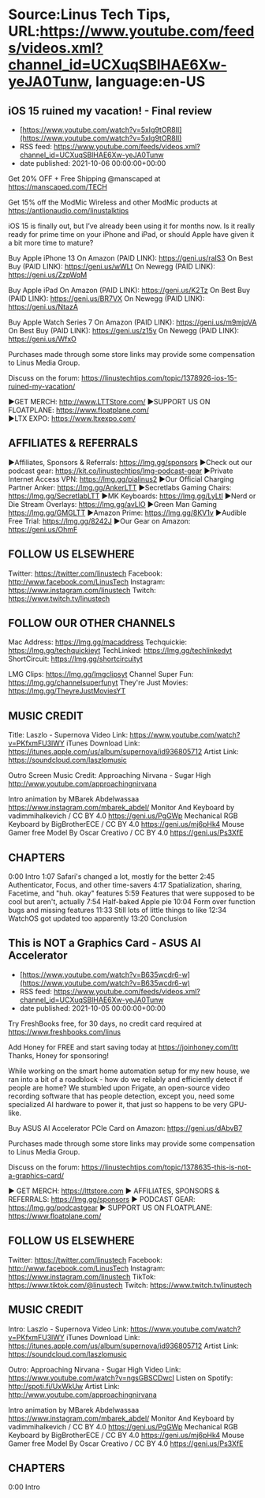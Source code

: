 # Source:Linus Tech Tips, URL:https://www.youtube.com/feeds/videos.xml?channel_id=UCXuqSBlHAE6Xw-yeJA0Tunw, language:en-US

## iOS 15 ruined my vacation! - Final review
 - [https://www.youtube.com/watch?v=5xIg9tOR8II](https://www.youtube.com/watch?v=5xIg9tOR8II)
 - RSS feed: https://www.youtube.com/feeds/videos.xml?channel_id=UCXuqSBlHAE6Xw-yeJA0Tunw
 - date published: 2021-10-06 00:00:00+00:00

Get 20% OFF + Free Shipping @manscaped at https://manscaped.com/TECH

Get 15% off the ModMic Wireless and other ModMic products at https://antlionaudio.com/linustalktips

iOS 15 is finally out, but I’ve already been using it for months now. Is it really ready for prime time on your iPhone and iPad, or should Apple have given it a bit more time to mature?

Buy Apple iPhone 13
On Amazon (PAID LINK): https://geni.us/raIS3
On Best Buy (PAID LINK): https://geni.us/wWLt
On Newegg (PAID LINK): https://geni.us/ZzpWqM

Buy Apple iPad
On Amazon (PAID LINK): https://geni.us/K2Tz
On Best Buy (PAID LINK): https://geni.us/BR7VX
On Newegg (PAID LINK): https://geni.us/NtazA

Buy Apple Watch Series 7
On Amazon (PAID LINK): https://geni.us/m9mjpVA
On Best Buy (PAID LINK): https://geni.us/z15y
On Newegg (PAID LINK): https://geni.us/WfxO

Purchases made through some store links may provide some compensation to Linus Media Group.

Discuss on the forum: https://linustechtips.com/topic/1378926-ios-15-ruined-my-vacation/


►GET MERCH: http://www.LTTStore.com/
►SUPPORT US ON FLOATPLANE: https://www.floatplane.com/  
►LTX EXPO: https://www.ltxexpo.com/   

AFFILIATES & REFERRALS
---------------------------------------------------
►Affiliates, Sponsors & Referrals: https://lmg.gg/sponsors
►Check out our podcast gear: https://kit.co/linustechtips/lmg-podcast-gear
►Private Internet Access VPN: https://lmg.gg/pialinus2
►Our Official Charging Partner Anker: https://lmg.gg/AnkerLTT
►Secretlabs Gaming Chairs: https://lmg.gg/SecretlabLTT
►MK Keyboards: https://lmg.gg/LyLtl
►Nerd or Die Stream Overlays: https://lmg.gg/avLlO
►Green Man Gaming https://lmg.gg/GMGLTT
►Amazon Prime: https://lmg.gg/8KV1v
►Audible Free Trial: https://lmg.gg/8242J
►Our Gear on Amazon: https://geni.us/OhmF

FOLLOW US ELSEWHERE
---------------------------------------------------  
Twitter: https://twitter.com/linustech
Facebook: http://www.facebook.com/LinusTech
Instagram: https://www.instagram.com/linustech
Twitch: https://www.twitch.tv/linustech

FOLLOW OUR OTHER CHANNELS
---------------------------------------------------  
Mac Address: https://lmg.gg/macaddress
Techquickie: https://lmg.gg/techquickieyt
TechLinked: https://lmg.gg/techlinkedyt
ShortCircuit: https://lmg.gg/shortcircuityt

LMG Clips: https://lmg.gg/lmgclipsyt
Channel Super Fun: https://lmg.gg/channelsuperfunyt
They're Just Movies: https://lmg.gg/TheyreJustMoviesYT

MUSIC CREDIT
---------------------------------------------------  
Title: Laszlo - Supernova
Video Link: https://www.youtube.com/watch?v=PKfxmFU3lWY
iTunes Download Link: https://itunes.apple.com/us/album/supernova/id936805712
Artist Link: https://soundcloud.com/laszlomusic

Outro Screen Music Credit: Approaching Nirvana - Sugar High http://www.youtube.com/approachingnirvana

Intro animation by MBarek Abdelwassaa https://www.instagram.com/mbarek_abdel/
Monitor And Keyboard by vadimmihalkevich / CC BY 4.0  https://geni.us/PgGWp
Mechanical RGB Keyboard by BigBrotherECE / CC BY 4.0 https://geni.us/mj6pHk4
Mouse Gamer free Model By Oscar Creativo / CC BY 4.0 https://geni.us/Ps3XfE

CHAPTERS
---------------------------------------------------  
0:00 Intro
1:07 Safari's changed a lot, mostly for the better
2:45 Authenticator, Focus, and other time-savers
4:17 Spatialization, sharing, Facetime, and "huh. okay" features
5:59 Features that were supposed to be cool but aren't, actually
7:54 Half-baked Apple pie
10:04 Form over function bugs and missing features
11:33 Still lots of little things to like
12:34 WatchOS got updated too apparently
13:20 Conclusion

## This is NOT a Graphics Card - ASUS AI Accelerator
 - [https://www.youtube.com/watch?v=B635wcdr6-w](https://www.youtube.com/watch?v=B635wcdr6-w)
 - RSS feed: https://www.youtube.com/feeds/videos.xml?channel_id=UCXuqSBlHAE6Xw-yeJA0Tunw
 - date published: 2021-10-05 00:00:00+00:00

Try FreshBooks free, for 30 days, no credit card required at https://www.freshbooks.com/linus

Add Honey for FREE and start saving today at https://joinhoney.com/ltt
Thanks, Honey for sponsoring!

While working on the smart home automation setup for my new house, we ran into a bit of a roadblock - how do we reliably and efficiently detect if people are home? We stumbled upon Frigate, an open-source video recording software that has people detection, except you, need some specialized AI hardware to power it, that just so happens to be very GPU-like.


Buy ASUS AI Accelerator PCIe Card on Amazon: https://geni.us/dAbvB7

Purchases made through some store links may provide some compensation to Linus Media Group.

Discuss on the forum: https://linustechtips.com/topic/1378635-this-is-not-a-graphics-card/

► GET MERCH: https://lttstore.com
► AFFILIATES, SPONSORS & REFERRALS: https://lmg.gg/sponsors
► PODCAST GEAR: https://lmg.gg/podcastgear
► SUPPORT US ON FLOATPLANE: https://www.floatplane.com/

FOLLOW US ELSEWHERE
---------------------------------------------------  
Twitter: https://twitter.com/linustech
Facebook: http://www.facebook.com/LinusTech
Instagram: https://www.instagram.com/linustech
TikTok: https://www.tiktok.com/@linustech
Twitch: https://www.twitch.tv/linustech

MUSIC CREDIT
---------------------------------------------------
Intro: Laszlo - Supernova
Video Link: https://www.youtube.com/watch?v=PKfxmFU3lWY
iTunes Download Link: https://itunes.apple.com/us/album/supernova/id936805712
Artist Link: https://soundcloud.com/laszlomusic

Outro: Approaching Nirvana - Sugar High
Video Link: https://www.youtube.com/watch?v=ngsGBSCDwcI
Listen on Spotify: http://spoti.fi/UxWkUw
Artist Link: http://www.youtube.com/approachingnirvana

Intro animation by MBarek Abdelwassaa https://www.instagram.com/mbarek_abdel/
Monitor And Keyboard by vadimmihalkevich / CC BY 4.0  https://geni.us/PgGWp
Mechanical RGB Keyboard by BigBrotherECE / CC BY 4.0 https://geni.us/mj6pHk4
Mouse Gamer free Model By Oscar Creativo / CC BY 4.0 https://geni.us/Ps3XfE


CHAPTERS
---------------------------------------------------  
0:00 Intro

